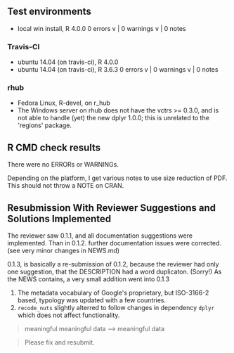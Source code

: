 ## Test environments
* local win install, R 4.0.0
0 errors v | 0 warnings v | 0 notes 

### Travis-CI
* ubuntu 14.04 (on travis-ci), R 4.0.0
* ubuntu 14.04 (on travis-ci), R 3.6.3 
0 errors v | 0 warnings v | 0 notes 

### rhub
* Fedora Linux, R-devel, on r_hub
* The Windows server on rhub does not have the vctrs >= 0.3.0, 
and is not able to handle (yet) the new dplyr 1.0.0; this is unrelated
to the 'regions' package.

## R CMD check results
There were no ERRORs or WARNINGs. 

Depending on the platform, I get various notes to use size reduction
of PDF. This should not throw a NOTE on CRAN.

## Resubmission With Reviewer Suggestions and Solutions Implemented
The reviewer saw 0.1.1, and all documentation suggestions were implemented. Than in 0.1.2. further documentation issues were corrected. (see very minor changes in NEWS.md)

0.1.3, is basically a re-submission of 0.1.2, because the reviewer had only one suggestion, that the DESCRIPTION had a word duplicaton. (Sorry!)  As the NEWS contains, a very small addition went into 0.1.3
1. The metadata vocabulary of Google's proprietary, but ISO-3166-2 based, typology was updated with a few countries. 
2. `recode_nuts` slightly alterred to follow changes in dependency `dplyr` which does not affect functionality.

>meaningful meaningful data
-->
meaningful data

>Please fix and resubmit.